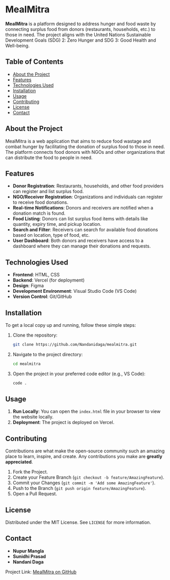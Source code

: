# MealMitra

**MealMitra** is a platform designed to address hunger and food waste by connecting surplus food from donors (restaurants, households, etc.) to those in need. The project aligns with the United Nations Sustainable Development Goals (SDG) 2: Zero Hunger and SDG 3: Good Health and Well-being.

## Table of Contents

- [About the Project](#about-the-project)
- [Features](#features)
- [Technologies Used](#technologies-used)
- [Installation](#installation)
- [Usage](#usage)
- [Contributing](#contributing)
- [License](#license)
- [Contact](#contact)

## About the Project

MealMitra is a web application that aims to reduce food wastage and combat hunger by facilitating the donation of surplus food to those in need. The platform connects food donors with NGOs and other organizations that can distribute the food to people in need.

## Features

- **Donor Registration**: Restaurants, households, and other food providers can register and list surplus food.
- **NGO/Receiver Registration**: Organizations and individuals can register to receive food donations.
- **Real-time Notifications**: Donors and receivers are notified when a donation match is found.
- **Food Listing**: Donors can list surplus food items with details like quantity, expiry time, and pickup location.
- **Search and Filter**: Receivers can search for available food donations based on location, type of food, etc.
- **User Dashboard**: Both donors and receivers have access to a dashboard where they can manage their donations and requests.

## Technologies Used

- **Frontend**: HTML, CSS
- **Backend**: Vercel (for deployment)
- **Design**: Figma
- **Development Environment**: Visual Studio Code (VS Code)
- **Version Control**: Git/GitHub

## Installation

To get a local copy up and running, follow these simple steps:

1. Clone the repository:
   ```bash
   git clone https://github.com/Nandanidaga/mealmitra.git
   ```
2. Navigate to the project directory:
   ```bash
   cd mealmitra
   ```
3. Open the project in your preferred code editor (e.g., VS Code):
   ```bash
   code .
   ```

## Usage

1. **Run Locally**: You can open the `index.html` file in your browser to view the website locally.
2. **Deployment**: The project is deployed on Vercel.

## Contributing

Contributions are what make the open-source community such an amazing place to learn, inspire, and create. Any contributions you make are **greatly appreciated**.

1. Fork the Project.
2. Create your Feature Branch (`git checkout -b feature/AmazingFeature`).
3. Commit your Changes (`git commit -m 'Add some AmazingFeature'`).
4. Push to the Branch (`git push origin feature/AmazingFeature`).
5. Open a Pull Request.

## License

Distributed under the MIT License. See `LICENSE` for more information.

## Contact

- **Nupur Mangla** 
- **Sunidhi Prasad** 
- **Nandani Daga** 

Project Link: [MealMitra on GitHub](https://github.com/Nandanidaga/mealmitra)

